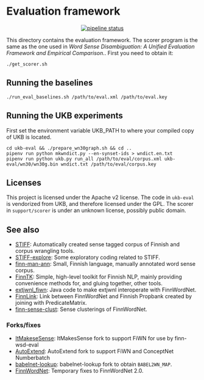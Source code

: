 # Evaluation framework

<p align="center">
<a href="https://gitlab.com/frankier/finn-wsd-eval/pipelines"><img alt="pipeline status" src="https://gitlab.com/frankier/finn-wsd-eval/badges/master/pipeline.svg" /></a>
</p>

This directory contains the evaluation framework. The scorer program is the
same as the one used in *Word Sense Disambiguation: A Unified Evaluation
Framework and Empirical Comparison.*. First you need to obtain it:

    ./get_scorer.sh

## Running the baselines

    ./run_eval_baselines.sh /path/to/eval.xml /path/to/eval.key

## Running the UKB experiments

First set the environment variable UKB_PATH to where your compiled copy of UKB
is located.

    cd ukb-eval && ./prepare_wn30graph.sh && cd ..
    pipenv run python mkwndict.py --en-synset-ids > wndict.en.txt
    pipenv run python ukb.py run_all /path/to/eval/corpus.xml ukb-eval/wn30/wn30g.bin wndict.txt /path/to/eval/corpus.key

## Licenses ##

This project is licensed under the Apache v2 license. The code in `ukb-eval` is
vendorized from UKB, and therefore licensed under the GPL. The scorer in
`support/scorer` is under an unknown license, possibly public domain.

## See also

 * [STIFF](https://github.com/frankier/STIFF): Automatically created sense
   tagged corpus of Finnish and corpus wrangling tools.
 * [STIFF-explore](https://github.com/frankier/STIFF-explore): Some exploratory
   coding related to STIFF.
 * [finn-man-ann](https://github.com/frankier/finn-man-ann): Small, Finnish
   language, manually annotated word sense corpus.
 * [FinnTK](https://github.com/frankier/finntk): Simple, high-level toolkit for
   Finnish NLP, mainly providing convenience methods for, and gluing together,
   other tools.
 * [extjwnl_fiwn](https://github.com/frankier/extjwnl_fiwn): Java code to make
   extjwnl interoperate with FinnWordNet.
 * [FinnLink](https://github.com/frankier/FinnLink): Link between FinnWordNet
   and Finnish Propbank created by joining with PredicateMatrix.
 * [finn-sense-clust](https://github.com/frankier/finn-sense-clust): Sense
   clusterings of FinnWordNet.

### Forks/fixes

 * [ItMakeseSense](https://github.com/frankier/ims): ItMakesSense fork to
   support FiWN for use by finn-wsd-eval
 * [AutoExtend](https://github.com/frankier/AutoExtend): AutoExtend fork to
   support FiWN and ConceptNet Numberbatch
 * [babelnet-lookup](https://github.com/frankier/babelnet-lookup):
   babelnet-lookup fork to obtain `BABEL2WN_MAP`.
 * [FinnWordNet](https://github.com/frankier/fiwn): Temporary fixes to
   FinnWordNet 2.0.
